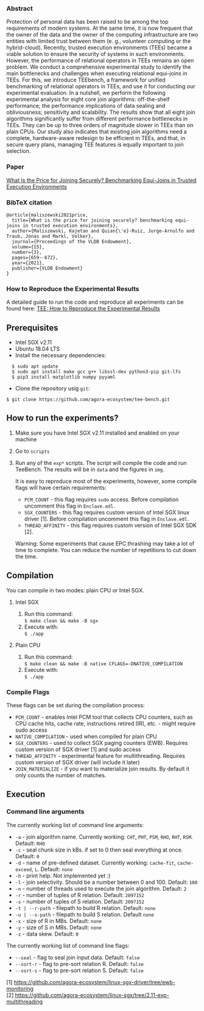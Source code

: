 ### Abstract
Protection of personal data has been raised to be among the top requirements of modern systems. At the same time, it is now frequent that the owner of the data and the owner of the computing infrastructure are two entities with limited trust between them (e. g., volunteer computing or the hybrid-cloud). Recently, trusted execution environments (TEEs) became a viable solution to ensure the security of systems in such environments. However, the performance of relational operators in TEEs remains an open problem. We conduct a comprehensive experimental study to identify the main bottlenecks and challenges when executing relational equi-joins in TEEs. For this, we introduce TEEbench, a framework for unified benchmarking of relational operators in TEEs, and use it for conducting our experimental evaluation. In a nutshell, we perform the following experimental analysis for eight core join algorithms: off-the-shelf performance; the performance implications of data sealing and obliviousness; sensitivity and scalability. The results show that all eight join algorithms significantly suffer from different performance bottlenecks in TEEs. They can be up to three orders of magnitude slower in TEEs than on plain CPUs. Our study also indicates that existing join algorithms need a complete, hardware-aware redesign to be efficient in TEEs, and that, in secure query plans, managing TEE features is equally important to join selection.

### Paper
[What Is the Price for Joining Securely? Benchmarking Equi-Joins in Trusted Execution Environments](https://github.com/agora-ecosystem/tee-bench/blob/master/paper/What_Is_the_Price_for_Joining_Securely_Benchmarking_Equi-Joins_in_Trusted_Execution_Environments.pdf)
### BibTeX citation
```
@article{maliszewski2021price,
  title={What is the price for joining securely? benchmarking equi-joins in trusted execution environments},
  author={Maliszewski, Kajetan and Quian{\'e}-Ruiz, Jorge-Arnulfo and Traub, Jonas and Markl, Volker},
  journal={Proceedings of the VLDB Endowment},
  volume={15},
  number={3},
  pages={659--672},
  year={2021},
  publisher={VLDB Endowment}
}

```

### How to Reproduce the Experimental Results
A detailed guide to run the code and reproduce all experiments can be found here: [TEE: How to Reproduce the Experimental Results](https://github.com/agora-ecosystem/tee-bench/blob/master/paper/TEEBench_How_to_Reproduce_the_Experimental_Results.pdf)

## Prerequisites 
* Intel SGX v2.11 
* Ubuntu 18.04 LTS
*  Install the necessary dependencies:
```
  $ sudo apt update
  $ sudo apt install make gcc g++ libssl-dev python3-pip git-lfs  
  $ pip3 install matplotlib numpy pyyaml
```  
* Clone the repository usig `git`:
```
$ git clone https://github.com/agora-ecosystem/tee-bench.git
```

## How to run the experiments?
1. Make sure you have Intel SGX v2.11 installed and enabled on your machine
2. Go to `scripts`
3. Run any of the `exp*` scripts. The script will compile the code and run TeeBench. The results will be in `data` and the figures in `img`.
   
   It is easy to reproduce most of the experiments, however, some compile flags will have certain requirements:
   * `PCM_COUNT` - this flag requires `sudo` access. Before compilation uncomment this flag in `Enclave.edl`.
   * `SGX_COUNTERS` - this flag requires custom version of Intel SGX linux driver [1]. Before compilation uncomment this flag in `Enclave.edl`.
   * `THREAD_AFFINITY` - this flag requires custom version of Intel SGX SDK [2].
   
   Warning: Some experiments that cause EPC thrashing may take a lot of time to complete. 
   You can reduce the number of repetitions to cut down the time.
   
## Compilation
You can compile in two modes: plain CPU or Intel SGX.

1. Intel SGX
 
   1. Run this command:  
   ` $ make clean && make -B sgx `
   2. Execute with:  
   ` $ ./app `
   
2. Plain CPU  
   
    1. Run this command:  
    ` $ make clean && make -B native CFLAGS=-DNATIVE_COMPILATION `  
    2. Execute with:  
    ` $ ./app `

### Compile Flags
These flags can be set during the compilation process:  
* `PCM_COUNT` - enables Intel PCM tool that collects CPU counters, such as CPU cache hits, cache rate, instructions retired (IR), etc. - might require sudo access
* `NATIVE_COMPILATION` - used when compiled for plain CPU
* `SGX_COUNTERS` - used to collect SGX paging counters (EWB). Requires custom version of SGX driver [1] and sudo access
* `THREAD_AFFINITY` - experimental feature for multithreading. Requires custom version of SGX driver (will include it later)
* `JOIN_MATERIALIZE` - if you want to materialize join results. By default it only counts the number of matches.

## Execution
### Command line arguments
The currently working list of command line arguments:
* `-a` - join algorithm name. Currently working: `CHT`, `PHT`, `PSM`, `RHO`, `RHT`, `RSM`. Default: `RHO`
* `-c` - seal chunk size in kBs. if set to 0 then seal everything at once. Default: `0`
* `-d` - name of pre-defined dataset. Currently working: `cache-fit`, `cache-exceed`, `L`. Default: `none`
* `-h` - print help. Not implemented yet :)
* `-l` - join selectivity. Should be a number between 0 and 100. Default: `100`
* `-n` - number of threads used to execute the join algorithm. Default: `2`
* `-r` - number of tuples of R relation. Default: `2097152`
* `-s` - number of tuples of S relation. Default: `2097152`
* `-t | --r-path` - filepath to build R relation. Default: `none`
* `-u | --s-path` - filepath to build S relation. Default `none`
* `-x` - size of R in MBs. Default: `none`
* `-y` - size of S in MBs. Default: `none`
* `-z` - data skew. Default: `0`

The currently working list of command line flags:
* `--seal` - flag to seal join input data. Default: `false`
* `--sort-r` - flag to pre-sort relation R. Default: `false`
* `--sort-s` - flag to pre-sort relation S. Default: `false`

[1] https://github.com/agora-ecosystem/linux-sgx-driver/tree/ewb-monitoring  
[2] https://github.com/agora-ecosystem/linux-sgx/tree/2.11-exp-multithreading
